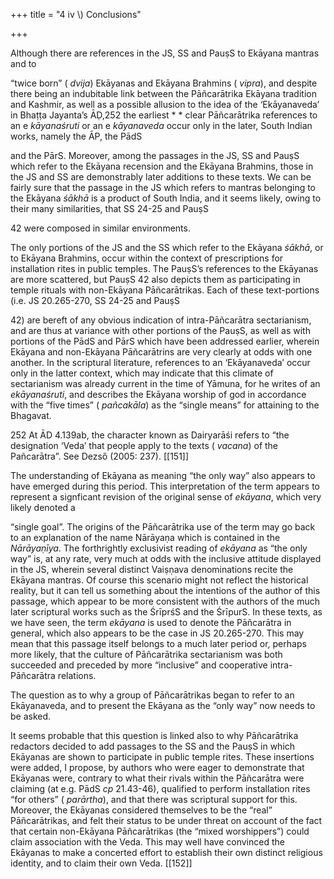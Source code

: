 +++
title = "4 iv \\) Conclusions"

+++

Although there are references in the JS, SS and PauṣS to Ekāyana mantras and to 

“twice born” \( *dvija*\) Ekāyanas and Ekāyana Brahmins \( *vipra*\), and despite there being an indubitable link between the Pāñcarātrika Ekāyana tradition and Kashmir, as well as a possible allusion to the idea of the ‘Ekāyanaveda’ in Bhaṭṭa Jayanta’s ĀḌ,252 the earliest * * clear Pāñcarātrika references to an e *kāyanaśruti* or an e *kāyanaveda* occur only in the later, South Indian works, namely the ĀP, the PādS 

and the PārS. Moreover, among the passages in the JS, SS and PauṣS which refer to the Ekāyana recension and the Ekāyana Brahmins, those in the JS and SS are demonstrably later additions to these texts. We can be fairly sure that the passage in the JS which refers to mantras belonging to the Ekāyana *śākhā* is a product of South India, and it seems likely, owing to their many similarities, that SS 24-25 and PauṣS 

42 were composed in similar environments. 

The only portions of the JS and the SS which refer to the Ekāyana *śākhā*, or to Ekāyana Brahmins, occur within the context of prescriptions for installation rites in public temples. The PauṣS’s references to the Ekāyanas are more scattered, but PauṣS 42 also depicts them as participating in temple rituals with non-Ekāyana Pāñcarātrikas. Each of these text-portions \(i.e. JS 20.265-270, SS 24-25 and PauṣS 

42\) are bereft of any obvious indication of intra-Pāñcarātra sectarianism, and are thus at variance with other portions of the PauṣS, as well as with portions of the PādS and PārS which have been addressed earlier, wherein Ekāyana and non-Ekāyana Pāñcarātrins are very clearly at odds with one another. In the scriptural literature, references to an ‘Ekāyanaveda’ occur only in the latter context, which may indicate that this climate of sectarianism was already current in the time of Yāmuna, for he writes of an *ekāyanaśruti*, and describes the Ekāyana worship of god in accordance with the “five times” \( *pañcakāla*\) as the “single means” for attaining to the Bhagavat. 

252 At ĀD 4.139ab, the character known as Dairyarāśi refers to “the designation ‘Veda’ that people apply to the texts \( *vacana*\) of the Pañcarātra”. See Dezső \(2005: 237\). [[151]]

The understanding of Ekāyana as meaning “the only way” also appears to have emerged during this period. This interpretation of the term appears to represent a signficant revision of the original sense of *ekāyana*, which very likely denoted a 

“single goal”. The origins of the Pāñcarātrika use of the term may go back to an explanation of the name Nārāyaṇa which is contained in the *Nārāyaṇīya*. The forthrightly exclusivist reading of *ekāyana* as “the only way” is, at any rate, very much at odds with the inclusive attitude displayed in the JS, wherein several distinct Vaiṣṇava denominations recite the Ekāyana mantras. Of course this scenario might not reflect the historical reality, but it can tell us something about the intentions of the author of this passage, which appear to be more consistent with the authors of the much later scriptural works such as the ŚrīprśS and the ŚrīpurS. In these texts, as we have seen, the term *ekāyana* is used to denote the Pāñcarātra in general, which also appears to be the case in JS 20.265-270. This may mean that this passage itself belongs to a much later period or, perhaps more likely, that the culture of Pāñcarātrika sectarianism was both succeeded and preceded by more “inclusive” and cooperative intra-Pāñcarātra relations. 

The question as to why a group of Pāñcarātrikas began to refer to an Ekāyanaveda, and to present the Ekāyana as the “only way” now needs to be asked. 

It seems probable that this question is linked also to why Pāñcarātrika redactors decided to add passages to the SS and the PauṣS in which Ekāyanas are shown to participate in public temple rites. These insertions were added, I propose, by authors who were eager to demonstrate that Ekāyanas were, contrary to what their rivals within the Pāñcarātra were claiming \(at e.g. PādS *cp* 21.43-46\), qualified to perform installation rites “for others” \( *parārtha*\), and that there was scriptural support for this. Moreover, the Ekāyanas considered themselves to be the “real” Pāñcarātrikas, and felt their status to be under threat on account of the fact that certain non-Ekāyana Pāñcarātrikas \(the “mixed worshippers”\) could claim association with the Veda. This may well have convinced the Ekāyanas to make a concerted effort to establish their own distinct religious identity, and to claim their own Veda. [[152]]